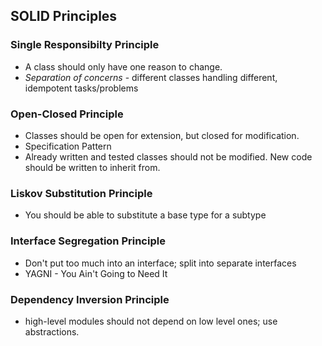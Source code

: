 ## SOLID Principles
### Single Responsibilty Principle
- A class should only have one reason to change.
- _Separation of concerns_ - different classes handling different, idempotent tasks/problems
### Open-Closed Principle
- Classes should be open for extension, but closed for modification.
- Specification Pattern
- Already written and tested classes should not be modified. New code should be written to inherit from.
### Liskov Substitution Principle
- You should be able to substitute a base type for a subtype
### Interface Segregation Principle
- Don't put too much into an interface; split into separate interfaces
- YAGNI - You Ain't Going to Need It
### Dependency Inversion Principle
- high-level modules should not depend on low level ones; use abstractions.